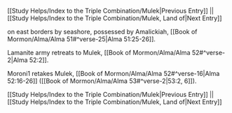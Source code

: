 [[Study Helps/Index to the Triple Combination/Mulek|Previous Entry]]  ||  [[Study Helps/Index to the Triple Combination/Mulek, Land of|Next Entry]]

 on east borders by seashore, possessed by Amalickiah, [[Book of Mormon/Alma/Alma 51#^verse-25|Alma 51:25-26]].

 Lamanite army retreats to Mulek, [[Book of Mormon/Alma/Alma 52#^verse-2|Alma 52:2]].

 Moroni1 retakes Mulek, [[Book of Mormon/Alma/Alma 52#^verse-16|Alma 52:16-26]] ([[Book of Mormon/Alma/Alma 53#^verse-2|53:2, 6]]).

[[Study Helps/Index to the Triple Combination/Mulek|Previous Entry]]  ||  [[Study Helps/Index to the Triple Combination/Mulek, Land of|Next Entry]]